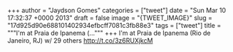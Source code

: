 
+++
author = "Jaydson Gomes"
categories = ["tweet"]
date = "Sun Mar 10 17:32:37 +0000 2013"
draft = false
image = "{TWEET_IMAGE}"
slug = "17d925d90e688101402934efbcff7081c3fb88e3"
tags = ["tweet"]
title = """I'm at Praia de Ipanema (..."""
+++
I'm at Praia de Ipanema (Rio de Janeiro, RJ) w/ 29 others http://t.co/3z6RUXjkcM
